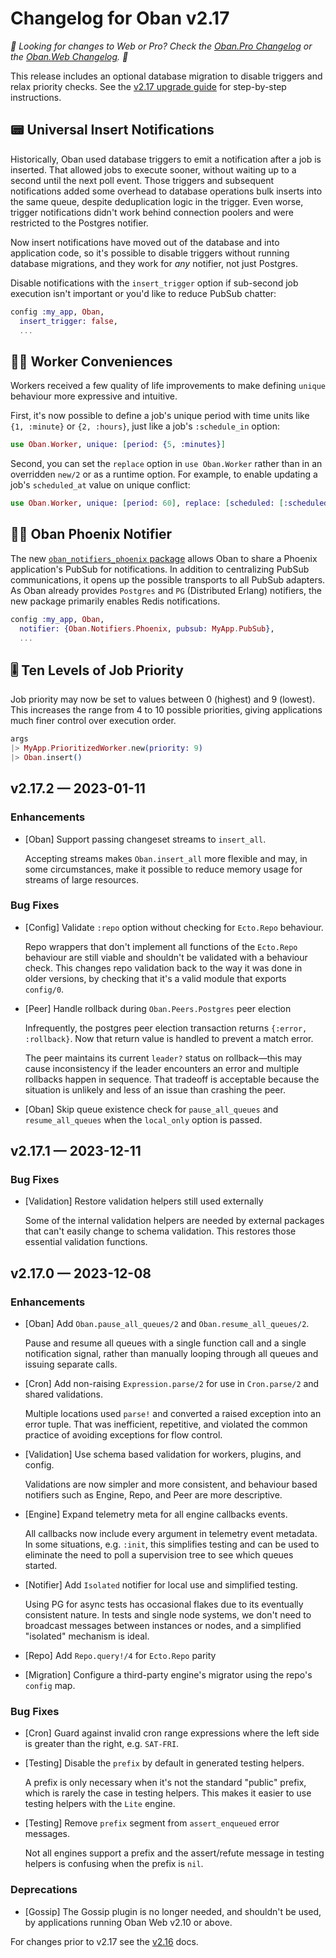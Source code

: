 # Changelog for Oban v2.17

_🌟 Looking for changes to Web or Pro? Check the [Oban.Pro Changelog][opc] or the [Oban.Web
Changelog][owc]. 🌟_

This release includes an optional database migration to disable triggers and relax priority
checks. See the [v2.17 upgrade guide](v2-17.html) for step-by-step instructions.

## 📟 Universal Insert Notifications

Historically, Oban used database triggers to emit a notification after a job is inserted. That
allowed jobs to execute sooner, without waiting up to a second until the next poll event. Those
triggers and subsequent notifications added some overhead to database operations bulk inserts into
the same queue, despite deduplication logic in the trigger. Even worse, trigger notifications
didn't work behind connection poolers and were restricted to the Postgres notifier.

Now insert notifications have moved out of the database and into application code, so it's
possible to disable triggers without running database migrations, and they work for _any_
notifier, not just Postgres.

Disable notifications with the `insert_trigger` option if sub-second job execution isn't important
or you'd like to reduce PubSub chatter:

```elixir
config :my_app, Oban,
  insert_trigger: false,
  ...
```

## 🧑‍🏭 Worker Conveniences

Workers received a few quality of life improvements to make defining `unique` behaviour more
expressive and intuitive.

First, it's now possible to define a job's unique period with time units like `{1, :minute}` or
`{2, :hours}`, just like a job's `:schedule_in` option:

```elixir
use Oban.Worker, unique: [period: {5, :minutes}]
```

Second, you can set the `replace` option in `use Oban.Worker` rather than in an overridden `new/2`
or as a runtime option. For example, to enable updating a job's `scheduled_at` value on unique
conflict:

```elixir
use Oban.Worker, unique: [period: 60], replace: [scheduled: [:scheduled_at]]
```

## 🐦‍🔥 Oban Phoenix Notifier

The new [`oban_notifiers_phoenix` package][onp] allows Oban to share a Phoenix application's
PubSub for notifications. In addition to centralizing PubSub communications, it opens up the
possible transports to all PubSub adapters. As Oban already provides `Postgres` and `PG`
(Distributed Erlang) notifiers, the new package primarily enables Redis notifications.

```elixir
config :my_app, Oban,
  notifier: {Oban.Notifiers.Phoenix, pubsub: MyApp.PubSub},
  ...
```

[onp]: https://github.com/sorentwo/oban_notifiers_phoenix

## 🎚️ Ten Levels of Job Priority

Job priority may now be set to values between 0 (highest) and 9 (lowest). This increases the
range from 4 to 10 possible priorities, giving applications much finer control over execution
order.

```elixir
args
|> MyApp.PrioritizedWorker.new(priority: 9)
|> Oban.insert()
```

## v2.17.2 — 2023-01-11

### Enhancements

- [Oban] Support passing changeset streams to `insert_all`.

  Accepting streams makes `Oban.insert_all` more flexible and may, in some circumstances, make it
  possible to reduce memory usage for streams of large resources.

### Bug Fixes

- [Config] Validate `:repo` option without checking for `Ecto.Repo` behaviour.

  Repo wrappers that don't implement all functions of the `Ecto.Repo` behaviour are still viable and
  shouldn't be validated with a behaviour check. This changes repo validation back to the way it
  was done in older versions, by checking that it's a valid module that exports `config/0`.

- [Peer] Handle rollback during `Oban.Peers.Postgres` peer election

  Infrequently, the postgres peer election transaction returns `{:error, :rollback}`. Now that
  return value is handled to prevent a match error.

  The peer maintains its current `leader?` status on rollback—this may cause inconsistency if the
  leader encounters an error and multiple rollbacks happen in sequence. That tradeoff is
  acceptable because the situation is unlikely and less of an issue than crashing the peer.

- [Oban] Skip queue existence check for `pause_all_queues` and `resume_all_queues` when the
  `local_only` option is passed.

## v2.17.1 — 2023-12-11

### Bug Fixes

- [Validation] Restore validation helpers still used externally

  Some of the internal validation helpers are needed by external packages that can't easily change
  to schema validation. This restores those essential validation functions.

## v2.17.0 — 2023-12-08

### Enhancements

- [Oban] Add `Oban.pause_all_queues/2` and `Oban.resume_all_queues/2`.

  Pause and resume all queues with a single function call and a single notification signal, rather
  than manually looping through all queues and issuing separate calls.

- [Cron] Add non-raising `Expression.parse/2` for use in `Cron.parse/2` and shared validations.

  Multiple locations used `parse!` and converted a raised exception into an error tuple. That was
  inefficient, repetitive, and violated the common practice of avoiding exceptions for flow
  control.

- [Validation] Use schema based validation for workers, plugins, and config. 

  Validations are now simpler and more consistent, and behaviour based notifiers such as Engine,
  Repo, and Peer are more descriptive.

- [Engine] Expand telemetry meta for all engine callbacks events.

  All callbacks now include every argument in telemetry event metadata. In some situations, e.g.
  `:init`, this simplifies testing and can be used to eliminate the need to poll a supervision
  tree to see which queues started.

- [Notifier] Add `Isolated` notifier for local use and simplified testing.

  Using PG for async tests has occasional flakes due to its eventually consistent nature. In tests
  and single node systems, we don't need to broadcast messages between instances or nodes, and a
  simplified "isolated" mechanism is ideal.

- [Repo] Add `Repo.query!/4` for `Ecto.Repo` parity

- [Migration] Configure a third-party engine's migrator using the repo's `config` map.

### Bug Fixes

- [Cron] Guard against invalid cron range expressions where the left side is greater than the
  right, e.g. `SAT-FRI`.

- [Testing] Disable the `prefix` by default in generated testing helpers.

  A prefix is only necessary when it's not the standard "public" prefix, which is rarely the case
  in testing helpers. This makes it easier to use testing helpers with the `Lite` engine.

- [Testing] Remove `prefix` segment from `assert_enqueued` error messages.

  Not all engines support a prefix and the assert/refute message in testing helpers is confusing
  when the prefix is `nil`.

### Deprecations

- [Gossip] The Gossip plugin is no longer needed, and shouldn't be used, by applications running
  Oban Web v2.10 or above.

For changes prior to v2.17 see the [v2.16][prv] docs.

[opc]: https://getoban.pro/docs/pro/changelog.html
[owc]: https://getoban.pro/docs/web/changelog.html
[prv]: https://hexdocs.pm/oban/2.16.3/changelog.html
